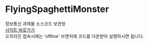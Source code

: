 # FlyingSpaghettiMonster
정보통신 과제물 소스코드 보관방<br>
[사이트 바로가기](http://skybro2004.com/FlyingSpaghettiMonster)<br>
오프라인 접속시에는 'offline' 브랜치에 코드를 다운받아 실행하시면 됩니다.

